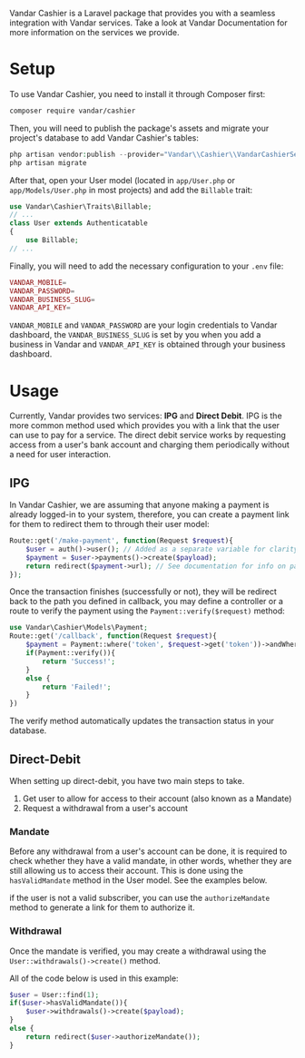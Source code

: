 Vandar Cashier is a Laravel package that provides you with a seamless integration with Vandar services. Take a look at Vandar Documentation for more information on the services we provide.

# Setup
To use Vandar Cashier, you need to install it through Composer first:
```bash
composer require vandar/cashier
```
Then, you will need to publish the package's assets and migrate your project's database to add Vandar Cashier's tables:
```php
php artisan vendor:publish --provider="Vandar\\Cashier\\VandarCashierServiceProvider"
php artisan migrate
```
After that, open your User model (located in `app/User.php` or `app/Models/User.php` in most projects) and add the `Billable` trait:
```php
use Vandar\Cashier\Traits\Billable;
// ...
class User extends Authenticatable
{
    use Billable;
// ...
```
Finally, you will need to add the necessary configuration to your `.env` file:
```php
VANDAR_MOBILE=
VANDAR_PASSWORD=
VANDAR_BUSINESS_SLUG=
VANDAR_API_KEY=
```
`VANDAR_MOBILE` and `VANDAR_PASSWORD` are your login credentials to Vandar dashboard, the `VANDAR_BUSINESS_SLUG` is set by you when you add a business in Vandar and `VANDAR_API_KEY` is obtained through your business dashboard.

# Usage
Currently, Vandar provides two services: **IPG** and **Direct Debit**. IPG is the more common method used which provides you with a link that the user can use to pay for a service. The direct debit service works by requesting access from a user's bank account and charging them periodically without a need for user interaction.

## IPG
In Vandar Cashier, we are assuming that anyone making a payment is already logged-in to your system, therefore, you can create a payment link for them to redirect them to through their user model:
```php
Route::get('/make-payment', function(Request $request){
    $user = auth()->user(); // Added as a separate variable for clarity
    $payment = $user->payments()->create($payload);
    return redirect($payment->url); // See documentation for info on payload and callback
});
```
Once the transaction finishes (successfully or not), they will be redirect back to the path you defined in callback, you may define a controller or a route to verify the payment using the `Payment::verify($request)` method:
```php
use Vandar\Cashier\Models\Payment;
Route::get('/callback', function(Request $request){
    $payment = Payment::where('token', $request->get('token'))->andWhere('user_id', auth()->user()->id)->firstOrFail();
    if(Payment::verify()){
        return 'Success!';
    } 
    else {
        return 'Failed!';
    }
})
```
The verify method automatically updates the transaction status in your database.

## Direct-Debit
When setting up direct-debit, you have two main steps to take.
1. Get user to allow for access to their account (also known as a Mandate)
2. Request a withdrawal from a user's account

### Mandate
Before any withdrawal from a user's account can be done, it is required to check whether they have a valid mandate, in other words, whether they are still allowing us to access their account. This is done using the `hasValidMandate` method in the User model. See the examples below.

if the user is not a valid subscriber, you can use the `authorizeMandate` method to generate a link for them to authorize it.

### Withdrawal
Once the mandate is verified, you may create a withdrawal using the `User::withdrawals()->create()` method.

All of the code below is used in this example:
```php
$user = User::find(1);
if($user->hasValidMandate()){
    $user->withdrawals()->create($payload);
}
else {
    return redirect($user->authorizeMandate());
}
```
